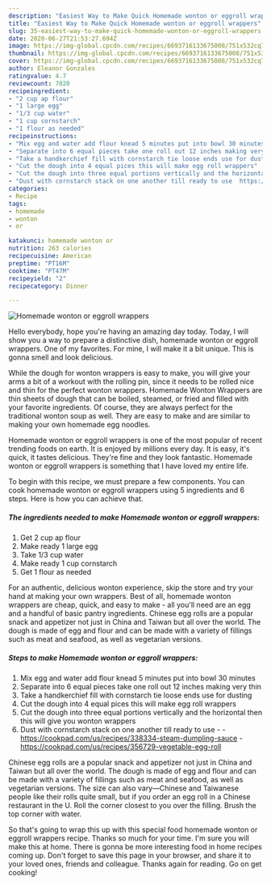 ```yaml
---
description: "Easiest Way to Make Quick Homemade wonton or eggroll wrappers"
title: "Easiest Way to Make Quick Homemade wonton or eggroll wrappers"
slug: 35-easiest-way-to-make-quick-homemade-wonton-or-eggroll-wrappers
date: 2020-06-27T21:53:27.694Z
image: https://img-global.cpcdn.com/recipes/6693716133675008/751x532cq70/homemade-wonton-or-eggroll-wrappers-recipe-main-photo.jpg
thumbnail: https://img-global.cpcdn.com/recipes/6693716133675008/751x532cq70/homemade-wonton-or-eggroll-wrappers-recipe-main-photo.jpg
cover: https://img-global.cpcdn.com/recipes/6693716133675008/751x532cq70/homemade-wonton-or-eggroll-wrappers-recipe-main-photo.jpg
author: Eleanor Gonzales
ratingvalue: 4.7
reviewcount: 7020
recipeingredient:
- "2 cup ap flour"
- "1 large egg"
- "1/3 cup water"
- "1 cup cornstarch"
- "1 flour as needed"
recipeinstructions:
- "Mix egg and water add flour knead 5 minutes put into bowl 30 minutes"
- "Separate into 6 equal pieces take one roll out 12 inches making very thin"
- "Take a handkerchief fill with cornstarch tie loose ends use for dusting"
- "Cut the dough into 4 equal pices this will make egg roll wrappers"
- "Cut the dough into three equal portions vertically and the horizontal then this will give you wonton wrappers"
- "Dust with cornstarch stack on one another till ready to use  https://cookpad.com/us/recipes/338334-steam-dumpling-sauce https://cookpad.com/us/recipes/356729-vegetable-egg-roll"
categories:
- Recipe
tags:
- homemade
- wonton
- or

katakunci: homemade wonton or 
nutrition: 263 calories
recipecuisine: American
preptime: "PT16M"
cooktime: "PT47M"
recipeyield: "2"
recipecategory: Dinner

---
```



![Homemade wonton or eggroll wrappers](https://img-global.cpcdn.com/recipes/6693716133675008/751x532cq70/homemade-wonton-or-eggroll-wrappers-recipe-main-photo.jpg)

Hello everybody, hope you're having an amazing day today. Today, I will show you a way to prepare a distinctive dish, homemade wonton or eggroll wrappers. One of my favorites. For mine, I will make it a bit unique. This is gonna smell and look delicious.

While the dough for wonton wrappers is easy to make, you will give your arms a bit of a workout with the rolling pin, since it needs to be rolled nice and thin for the perfect wonton wrappers. Homemade Wonton Wrappers are thin sheets of dough that can be boiled, steamed, or fried and filled with your favorite ingredients. Of course, they are always perfect for the traditional wonton soup as well. They are easy to make and are similar to making your own homemade egg noodles.

Homemade wonton or eggroll wrappers is one of the most popular of recent trending foods on earth. It is enjoyed by millions every day. It is easy, it's quick, it tastes delicious. They're fine and they look fantastic. Homemade wonton or eggroll wrappers is something that I have loved my entire life.


To begin with this recipe, we must prepare a few components. You can cook homemade wonton or eggroll wrappers using 5 ingredients and 6 steps. Here is how you can achieve that.

<!--inarticleads1-->

##### The ingredients needed to make Homemade wonton or eggroll wrappers:

1. Get 2 cup ap flour
1. Make ready 1 large egg
1. Take 1/3 cup water
1. Make ready 1 cup cornstarch
1. Get 1 flour as needed


For an authentic, delicious wonton experience, skip the store and try your hand at making your own wrappers. Best of all, homemade wonton wrappers are cheap, quick, and easy to make - all you&#39;ll need are an egg and a handful of basic pantry ingredients. Chinese egg rolls are a popular snack and appetizer not just in China and Taiwan but all over the world. The dough is made of egg and flour and can be made with a variety of fillings such as meat and seafood, as well as vegetarian versions. 

<!--inarticleads2-->

##### Steps to make Homemade wonton or eggroll wrappers:

1. Mix egg and water add flour knead 5 minutes put into bowl 30 minutes
1. Separate into 6 equal pieces take one roll out 12 inches making very thin
1. Take a handkerchief fill with cornstarch tie loose ends use for dusting
1. Cut the dough into 4 equal pices this will make egg roll wrappers
1. Cut the dough into three equal portions vertically and the horizontal then this will give you wonton wrappers
1. Dust with cornstarch stack on one another till ready to use -  - https://cookpad.com/us/recipes/338334-steam-dumpling-sauce - https://cookpad.com/us/recipes/356729-vegetable-egg-roll


Chinese egg rolls are a popular snack and appetizer not just in China and Taiwan but all over the world. The dough is made of egg and flour and can be made with a variety of fillings such as meat and seafood, as well as vegetarian versions. The size can also vary—Chinese and Taiwanese people like their rolls quite small, but if you order an egg roll in a Chinese restaurant in the U. Roll the corner closest to you over the filling. Brush the top corner with water. 

So that's going to wrap this up with this special food homemade wonton or eggroll wrappers recipe. Thanks so much for your time. I'm sure you will make this at home. There is gonna be more interesting food in home recipes coming up. Don't forget to save this page in your browser, and share it to your loved ones, friends and colleague. Thanks again for reading. Go on get cooking!
